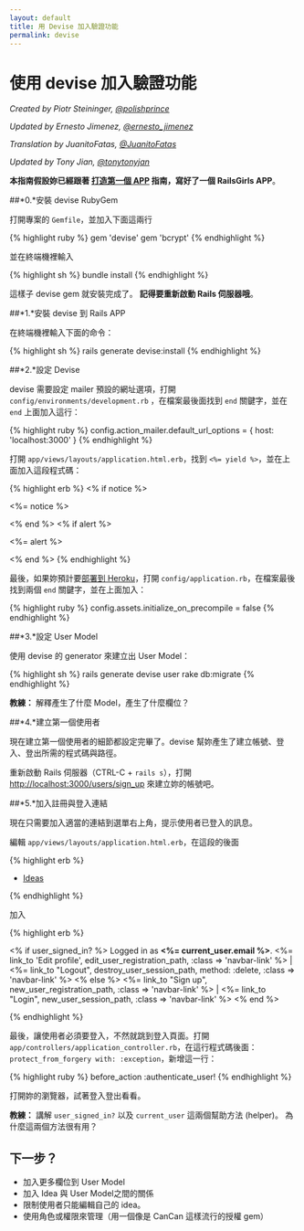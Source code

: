 ```yaml
---
layout: default
title: 用 Devise 加入驗證功能
permalink: devise
---
```


# 使用 devise 加入驗證功能

*Created by Piotr Steininger, [@polishprince](https://twitter.com/polishprince)*

*Updated by Ernesto Jimenez, [@ernesto_jimenez](https://twitter.com/ernesto_jimenez)*

*Translation by JuanitoFatas, [@JuanitoFatas](https://twitter.com/juanitofatas)*

*Updated by Tony Jian, [@tonytonyjan](https://plurk.com/tonytonyjan)*

**本指南假設妳已經跟著 [打造第一個 APP](/app) 指南，寫好了一個 RailsGirls APP**。

##*0.*安裝 devise RubyGem

打開專案的 `Gemfile`，並加入下面這兩行

{% highlight ruby %}
gem 'devise'
gem 'bcrypt'
{% endhighlight %}

並在終端機裡輸入

{% highlight sh %}
bundle install
{% endhighlight %}

這樣子 devise gem 就安裝完成了。 **記得要重新啟動 Rails 伺服器哦**。

##*1.*安裝 devise 到 Rails APP

在終端機裡輸入下面的命令：

{% highlight sh %}
rails generate devise:install
{% endhighlight %}

##*2.*設定 Devise

devise 需要設定 mailer 預設的網址選項，打開 `config/environments/development.rb` ，在檔案最後面找到 `end` 關鍵字，並在 `end` 上面加入這行：

{% highlight ruby %}
config.action_mailer.default_url_options = { host: 'localhost:3000' }
{% endhighlight %}

打開 `app/views/layouts/application.html.erb`，找到 `<%= yield %>`，並在上面加入這段程式碼：

{% highlight erb %}
<% if notice %>
  <p class="alert alert-notice"><%= notice %></p>
<% end %>
<% if alert %>
  <p class="alert alert-error"><%= alert %></p>
<% end %>
{% endhighlight %}

最後，如果妳預計要[部署到 Heroku](/heroku)，打開 `config/application.rb`，在檔案最後找到兩個 `end` 關鍵字，並在上面加入：

{% highlight ruby %}
config.assets.initialize_on_precompile = false
{% endhighlight %}

##*3.*設定 User Model

使用 devise 的 generator 來建立出 User Model：

{% highlight sh %}
rails generate devise user
rake db:migrate
{% endhighlight %}

**教練：** 解釋產生了什麼 Model，產生了什麼欄位？

##*4.*建立第一個使用者

現在建立第一個使用者的細節都設定完畢了。devise 幫妳產生了建立帳號、登入、登出所需的程式碼與路徑。

重新啟動 Rails 伺服器（CTRL-C + `rails s`），打開 [http://localhost:3000/users/sign_up](http://localhost:3000/users/sign_up) 來建立妳的帳號吧。

##*5.*加入註冊與登入連結

現在只需要加入適當的連結到選單右上角，提示使用者已登入的訊息。

編輯 `app/views/layouts/application.html.erb`，在這段的後面

{% highlight erb %}
<ul class="nav">
  <li class="active"><a href="/ideas">Ideas</a></li>
</ul>
{% endhighlight %}

加入

{% highlight erb %}
<p class="navbar-text pull-right">
<% if user_signed_in? %>
  Logged in as <strong><%= current_user.email %></strong>.
  <%= link_to 'Edit profile', edit_user_registration_path, :class => 'navbar-link' %> |
  <%= link_to "Logout", destroy_user_session_path, method: :delete, :class => 'navbar-link'  %>
<% else %>
  <%= link_to "Sign up", new_user_registration_path, :class => 'navbar-link'  %> |
  <%= link_to "Login", new_user_session_path, :class => 'navbar-link'  %>
<% end %>
</p>
{% endhighlight %}

最後，讓使用者必須要登入，不然就跳到登入頁面。打開 `app/controllers/application_controller.rb`，在這行程式碼後面：`protect_from_forgery with: :exception`，新增這一行：

{% highlight ruby %}
  before_action :authenticate_user!
{% endhighlight %}

打開妳的瀏覽器，試著登入登出看看。

**教練：** 講解 `user_signed_in?` 以及 `current_user` 這兩個幫助方法 (helper)。 為什麼這兩個方法很有用？

## 下一步？

* 加入更多欄位到 User Model
* 加入 Idea 與 User Model之間的關係
* 限制使用者只能編輯自己的 idea。
* 使用角色或權限來管理（用一個像是 CanCan 這樣流行的授權 gem）
